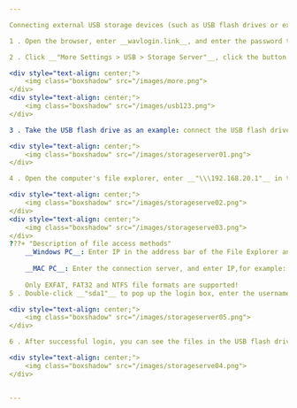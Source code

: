 ```yaml
---

Connecting external USB storage devices (such as USB flash drives or external hard drives) to the router provides Network Attached Storage (NAS) functionality. In this way, all devices within the local area network (such as computers, smartphones, tablets, etc.) can access and share files in these storage devices.

1 . Open the browser, enter __wavlogin.link__, and enter the password to enter the router management page.

2 . Click __"More Settings > USB > Storage Server"__, click the button and then click __"Save"__ to successfully enable it.

<div style="text-align: center;">
	<img class="boxshadow" src="/images/more.png">
</div>
<div style="text-align: center;">
	<img class="boxshadow" src="/images/usb123.png">
</div>

3 . Take the USB flash drive as an example: connect the USB flash drive to the USB port of the router, wait for the device to be recognized, and set the login username and password after successful recognition.

<div style="text-align: center;">
	<img class="boxshadow" src="/images/storageserver01.png">
</div>

4 . Open the computer's file explorer, enter __"\\\192.168.20.1"__ in the search bar and press Enter, and the connection to device sda1 will be displayed below.

<div style="text-align: center;">
	<img class="boxshadow" src="/images/storageserve02.png">
</div>
<div style="text-align: center;">
	<img class="boxshadow" src="/images/storageserve03.png">
</div>
???+ "Description of file access methods"
	__Windows PC__: Enter IP in the address bar of the File Explorer and press Enter,for example: \\\192.168.20.1
	
	__MAC PC__: Enter the connection server, and enter IP,for example: \\\192.168.20.1
	
	Only EXFAT, FAT32 and NTFS file formats are supported!
5 . Double-click __"sda1"__ to pop up the login box, enter the username and password just set to log in.

<div style="text-align: center;">
	<img class="boxshadow" src="/images/storageserver05.png">
</div>

6 . After successful login, you can see the files in the USB flash drive.

<div style="text-align: center;">
	<img class="boxshadow" src="/images/storageserve04.png">
</div>


---
```


